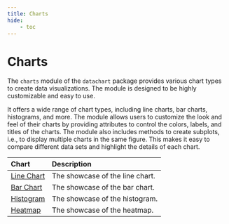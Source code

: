 ```yaml
---
title: Charts
hide:
    - toc
---
```


# Charts

The `charts` module of the `datachart` package provides various chart types to create data visualizations. The module is designed to be highly customizable and easy to use.

It offers a wide range of chart types, including line charts, bar charts, histograms, and more. The module allows users to customize the look and feel of their charts by providing attributes to control the colors, labels, and titles of the charts. The module also includes methods to create subplots, i.e., to display multiple charts in the same figure. This makes it easy to compare different data sets and highlight the details of each chart.

| Chart                         | Description                     |
| :---------------------------- | :------------------------------ |
| [Line Chart](linechart.ipynb) | The showcase of the line chart. |
| [Bar Chart](barchart.ipynb)   | The showcase of the bar chart.  |
| [Histogram](histogram.ipynb)  | The showcase of the histogram.  |
| [Heatmap](heatmap.ipynb)      | The showcase of the heatmap.    |
